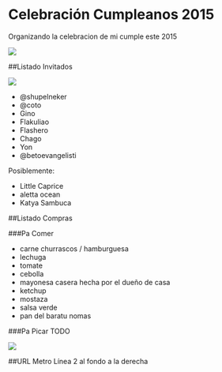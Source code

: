 # Celebración Cumpleanos 2015

Organizando la celebracion de mi cumple este 2015

![](http://media0.giphy.com/media/XtSc79vAdVN1S/200.gif)

##Listado Invitados

![](http://media1.giphy.com/media/zSY4lIKwfGiU8/200.gif)

- @shupelneker
- @coto
- Gino
- Flakuliao
- Flashero
- Chago
- Yon
- @betoevangelisti

Posiblemente:
- Little Caprice
- aletta ocean
- Katya Sambuca

##Listado Compras

###Pa Comer
- carne churrascos / hamburguesa
- lechuga
- tomate
- cebolla
- mayonesa casera hecha por el dueño de casa
- ketchup
- mostaza
- salsa verde
- pan del baratu nomas

###Pa Picar
TODO

![](http://media.giphy.com/media/10SIw3foOfRugw/giphy.gif)

##URL
Metro Línea 2 al fondo a la derecha
